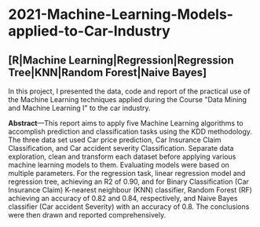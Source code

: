 # 2021-Machine-Learning-Models-applied-to-Car-Industry
## [R|Machine Learning|Regression|Regression Tree|KNN|Random Forest|Naive Bayes]

In this project, I presented the data, code and report of the practical use of the Machine Learning techniques applied during the Course "Data Mining and Machine Learning I" to the car industry.

**Abstract**—This report aims to apply five Machine Learning algorithms to accomplish prediction and classification tasks using the KDD methodology. The three data set used Car price prediction, Car Insurance Claim Classification, and Car accident severity Classification. Separate data exploration, clean and transform each dataset before applying various machine learning models to them. Evaluating models were based on multiple parameters. For the regression task, linear regression model and regression tree, achieving an R2 of 0.90, and for Binary Classification (Car Insurance Claim) K-nearest neighbour (KNN) classifier, Random Forest (RF) achieving an accuracy of 0.82 and 0.84, respectively, and Naive Bayes classifier (Car accident Severity) with an accuracy of 0.8. The conclusions were then drawn and reported comprehensively.
